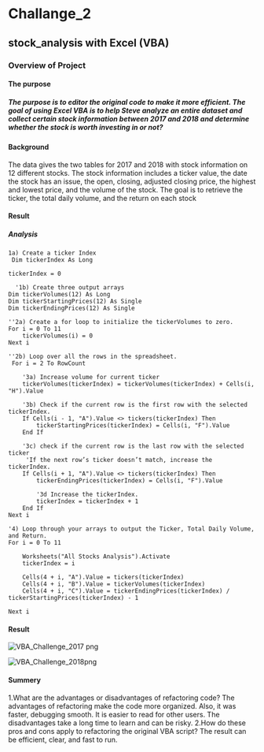 # Challange_2
## stock_analysis with Excel (VBA)
### Overview of Project
#### The purpose
##### The purpose is to editor the original code to make it more efficient. The goal of using Excel VBA is to help Steve analyze an entire dataset and collect certain stock information between 2017 and 2018 and determine whether the stock is worth investing in or not? 
#### Background 
The data gives the two tables for 2017 and 2018 with stock information on 12 different stocks. The stock information includes a ticker value, the date the stock has an issue, the open, closing, adjusted closing price, the highest and lowest price, and the volume of the stock. The goal is to retrieve the ticker, the total daily volume, and the return on each stock
#### Result
##### Analysis

    1a) Create a ticker Index
     Dim tickerIndex As Long
    
    tickerIndex = 0
    
      '1b) Create three output arrays
    Dim tickerVolumes(12) As Long
    Dim tickerStartingPrices(12) As Single
    Dim tickerEndingPrices(12) As Single
    
    ''2a) Create a for loop to initialize the tickerVolumes to zero.
    For i = 0 To 11
        tickerVolumes(i) = 0
    Next i
    
    ''2b) Loop over all the rows in the spreadsheet.
     For i = 2 To RowCount
        
        '3a) Increase volume for current ticker
        tickerVolumes(tickerIndex) = tickerVolumes(tickerIndex) + Cells(i, "H").Value
            
        '3b) Check if the current row is the first row with the selected tickerIndex.
        If Cells(i - 1, "A").Value <> tickers(tickerIndex) Then
            tickerStartingPrices(tickerIndex) = Cells(i, "F").Value
        End If
                
        '3c) check if the current row is the last row with the selected ticker
         'If the next row’s ticker doesn’t match, increase the tickerIndex.
        If Cells(i + 1, "A").Value <> tickers(tickerIndex) Then
            tickerEndingPrices(tickerIndex) = Cells(i, "F").Value
        
            '3d Increase the tickerIndex.
            tickerIndex = tickerIndex + 1
        End If
    Next i
    
    '4) Loop through your arrays to output the Ticker, Total Daily Volume, and Return.
    For i = 0 To 11
        
        Worksheets("All Stocks Analysis").Activate
        tickerIndex = i
        
        Cells(4 + i, "A").Value = tickers(tickerIndex)
        Cells(4 + i, "B").Value = tickerVolumes(tickerIndex)
        Cells(4 + i, "C").Value = tickerEndingPrices(tickerIndex) / tickerStartingPrices(tickerIndex) - 1
        
    Next i
    
    
    
  ####  Result 
      
    
   ![VBA_Challenge_2017 png](https://user-images.githubusercontent.com/90746609/135791201-e850b080-9d26-4e86-b654-7d3e352f0bb2.jpg)


![VBA_Challenge_2018png](https://user-images.githubusercontent.com/90746609/135791178-9aa49509-e183-4d23-b68a-bae9c6f2c4b4.jpg)

#### Summery
1.What are the advantages or disadvantages of refactoring code?
The advantages of refactoring make the code more organized.  Also, it was faster,  debugging smooth. It is easier to read for other users. The disadvantages take a long time to learn and can be risky.
2.How do these pros and cons apply to refactoring the original VBA script?
The result can be efficient, clear, and fast to run. 

